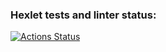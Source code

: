### Hexlet tests and linter status:
[![Actions Status](https://github.com/nujensait/devops-for-programmers-project-74/actions/workflows/hexlet-check.yml/badge.svg)](https://github.com/nujensait/devops-for-programmers-project-74/actions)
